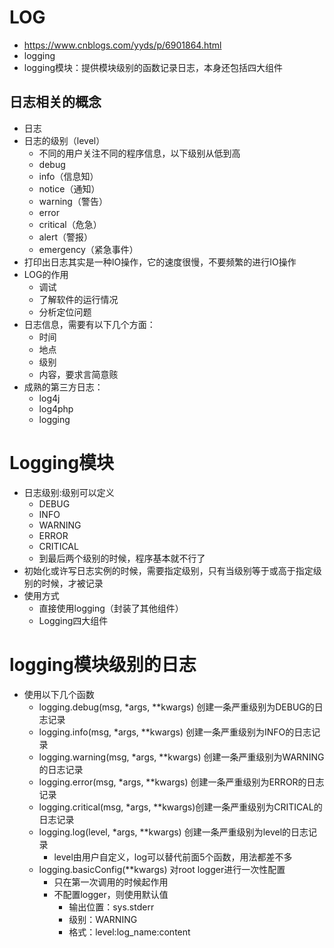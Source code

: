 # LOG
- https://www.cnblogs.com/yyds/p/6901864.html
- logging
- logging模块：提供模块级别的函数记录日志，本身还包括四大组件

## 日志相关的概念
- 日志
- 日志的级别（level）
    - 不同的用户关注不同的程序信息，以下级别从低到高
    - debug
    - info（信息知）
    - notice（通知）
    - warning（警告）
    - error
    - critical（危急）
    - alert（警报）
    - emergency（紧急事件）
- 打印出日志其实是一种IO操作，它的速度很慢，不要频繁的进行IO操作
- LOG的作用
    - 调试
    - 了解软件的运行情况
    - 分析定位问题
- 日志信息，需要有以下几个方面：
    - 时间
    - 地点
    - 级别
    - 内容，要求言简意赅
- 成熟的第三方日志：
    - log4j
    - log4php
    - logging

# Logging模块
- 日志级别:级别可以定义
    - DEBUG
    - INFO
    - WARNING
    - ERROR
    - CRITICAL
    - 到最后两个级别的时候，程序基本就不行了
- 初始化或许写日志实例的时候，需要指定级别，只有当级别等于或高于指定级别的时候，才被记录
- 使用方式
    - 直接使用logging（封装了其他组件）
    - Logging四大组件
    
# logging模块级别的日志
- 使用以下几个函数
    - logging.debug(msg, *args, **kwargs)   创建一条严重级别为DEBUG的日志记录
    - logging.info(msg, *args, **kwargs)    创建一条严重级别为INFO的日志记录
    - logging.warning(msg, *args, **kwargs) 创建一条严重级别为WARNING的日志记录
    - logging.error(msg, *args, **kwargs)   创建一条严重级别为ERROR的日志记录
    - logging.critical(msg, *args, **kwargs)创建一条严重级别为CRITICAL的日志记录
    - logging.log(level, *args, **kwargs)   创建一条严重级别为level的日志记录
        - level由用户自定义，log可以替代前面5个函数，用法都差不多
    - logging.basicConfig(**kwargs)         对root logger进行一次性配置
        - 只在第一次调用的时候起作用
        - 不配置logger，则使用默认值
            - 输出位置：sys.stderr
            - 级别：WARNING
            - 格式：level:log_name:content
